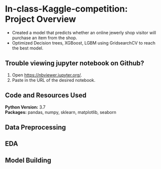 # In-class-Kaggle-competition: Project Overview
* Created a model that predicts whether an online jewerly shop visitor will purchase an item from the shop.
* Optimized Decision trees, XGBoost, LGBM using GridsearchCV to reach the best model. 

## Trouble viewing jupyter notebook on Github?
1) Open https://nbviewer.jupyter.org/.
2) Paste in the URL of the desired notebook.

## Code and Resources Used 
**Python Version:** 3.7  
**Packages:** pandas, numpy, sklearn, matplotlib, seaborn

## Data Preprocessing

## EDA

## Model Building
